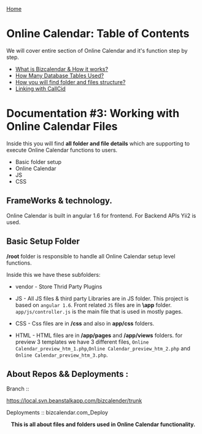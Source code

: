 [Home](index.md)

# Online Calendar: Table of Contents

We will cover entire section of Online Calendar and it's function step by step.
- [What is Bizcalendar & How it works?](bizcalendar-Work-Flow.md)
- [How Many Database Tables Used?](biz-Database.md)
- [How you will find folder and files structure?](biz-Files.md)
- [Linking with CallCid](linking-with-Functions.md)

# Documentation #3: Working with Online Calendar Files 

Inside this you will find __all folder and file details__ which are supporting to execute Online Calendar functions to users.
- Basic folder setup
- Online Calendar
- JS
- CSS

## FrameWorks & technology.
Online Calendar is built in angular 1.6 for frontend.
For Backend APIs Yii2 is used.


## Basic Setup Folder

__/root__ folder is responsible to handle all Online Calendar setup level functions. 

Inside this we have these subfolders:
- vendor - Store Thrid Party Plugins
- JS - All JS files & third party Libraries are in JS folder. This project is based on `angular 1.6`. Front related `JS` files are in __\app__ folder. `app/js/controller.js` is the main file that is used in mostly pages.

- CSS - Css files are in __/css__ and also in __app/css__ folders.
- HTML - HTML files are in __/app/pages__ and __/app/views__ folders.
         for preview 3 templates we have 3 different files, `Online Calendar_preview_htm_1.php`,`Online Calendar_preview_htm_2.php` and `Online Calendar_preview_htm_3.php`.   

## About Repos && Deployments :
Branch ::
  
  https://local.svn.beanstalkapp.com/bizcalender/trunk

Deployments ::
   bizcalendar.com_Deploy
   
      












__<p align="center">This is all about files and folders used in Online Calendar functionality.</p>__